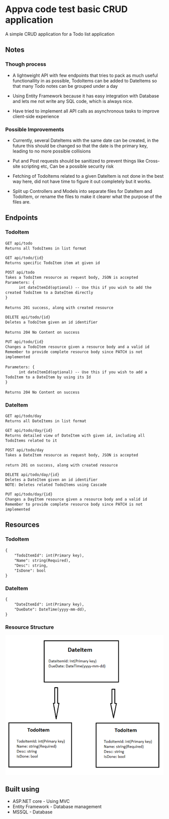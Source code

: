 # Appva code test basic CRUD application
A simple CRUD application for a Todo list application

## Notes
### Though process
* A lightweight API with few endpoints that tries to pack as much useful functionallity in as possible, TodoItems can be added to DateItems so that many Todo notes can be grouped under a day

* Using Entity Framework because it has easy integration with Database and lets me not write any SQL code, which is always nice.

* Have tried to implement all API calls as asynchronous tasks to improve client-side experience

### Possible Improvements
* Currently, several DateItems with the same date can be created, in the future this should be changed so that the date is the primary key, leading to no more possible collisions

* Put and Post requests should be sanitized to prevent things like Cross-site scripting etc, Can be a possible security risk

* Fetching of TodoItems related to a given DateItem is not done in the best way here, did not have time to figure it out completely but it works.

* Split up Controllers and Models into separate files for DateItem and TodoItem, or rename the files to make it clearer what the purpose of the files are.

## Endpoints
### TodoItem
```
GET api/todo
Returns all TodoItems in list format
```
```
GET api/todo/{id}
Returns specific TodoItem item at given id
```

```
POST api/todo
Takes a TodoItem resource as request body, JSON is accepted
Parameters: {
      int dateItemId(optional) -- Use this if you wish to add the created TodoItem to a DateItem directly
}

Returns 201 success, along with created resource
```
```
DELETE api/todo/{id}
Deletes a TodoItem given an id identifier

Returns 204 No Content on success
```
```
PUT api/todo/{id}
Changes a TodoItem resource given a resource body and a valid id
Remember to provide complete resource body since PATCH is not implemented

Parameters: {
      int dateItemId(optional) -- Use this if you wish to add a TodoItem to a DateItem by using its Id
}

Returns 204 No Content on success
```
### DateItem
```
GET api/todo/day
Returns all DateItems in list format
```
```
GET api/todo/day/{id}
Returns detailed view of DateItem with given id, including all TodoItems related to it
```
```
POST api/todo/day
Takes a DateItem resource as request body, JSON is accepted

return 201 on success, along with created resource
```
```
DELETE api/todo/day/{id}
Deletes a DateItem given an id identifier
NOTE: Deletes related TodoItems using Cascade
```
```
PUT api/todo/day/{id}
Changes a DayItem resource given a resource body and a valid id
Remember to provide complete resource body since PATCH is not implemented
```

## Resources

### TodoItem
```
{
    "TodoItemId": int(Primary key),
    "Name": string(Required),
    "Desc": string,
    "IsDone": bool
}

```
### DateItem
```
{
    "DateItemId": int(Primary key),
    "DueDate": DateTime(yyyy-mm-dd),
}
```
### Resource Structure
![Structure](Resource_structure.png)

## Built using
* ASP.NET core - Using MVC
* Entity Framework - Database management
* MSSQL - Database
